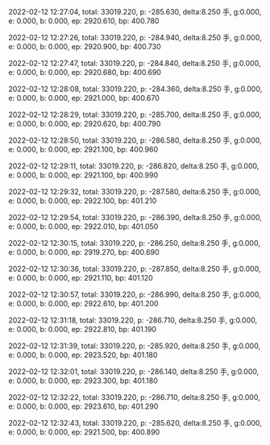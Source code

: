 2022-02-12 12:27:04, total: 33019.220, p: -285.630, delta:8.250 手, g:0.000, e: 0.000, b: 0.000, ep: 2920.610, bp: 400.780

2022-02-12 12:27:26, total: 33019.220, p: -284.940, delta:8.250 手, g:0.000, e: 0.000, b: 0.000, ep: 2920.900, bp: 400.730

2022-02-12 12:27:47, total: 33019.220, p: -284.840, delta:8.250 手, g:0.000, e: 0.000, b: 0.000, ep: 2920.680, bp: 400.690

2022-02-12 12:28:08, total: 33019.220, p: -284.360, delta:8.250 手, g:0.000, e: 0.000, b: 0.000, ep: 2921.000, bp: 400.670

2022-02-12 12:28:29, total: 33019.220, p: -285.700, delta:8.250 手, g:0.000, e: 0.000, b: 0.000, ep: 2920.620, bp: 400.790

2022-02-12 12:28:50, total: 33019.220, p: -286.580, delta:8.250 手, g:0.000, e: 0.000, b: 0.000, ep: 2921.100, bp: 400.960

2022-02-12 12:29:11, total: 33019.220, p: -286.820, delta:8.250 手, g:0.000, e: 0.000, b: 0.000, ep: 2921.100, bp: 400.990

2022-02-12 12:29:32, total: 33019.220, p: -287.580, delta:8.250 手, g:0.000, e: 0.000, b: 0.000, ep: 2922.100, bp: 401.210

2022-02-12 12:29:54, total: 33019.220, p: -286.390, delta:8.250 手, g:0.000, e: 0.000, b: 0.000, ep: 2922.010, bp: 401.050

2022-02-12 12:30:15, total: 33019.220, p: -286.250, delta:8.250 手, g:0.000, e: 0.000, b: 0.000, ep: 2919.270, bp: 400.690

2022-02-12 12:30:36, total: 33019.220, p: -287.850, delta:8.250 手, g:0.000, e: 0.000, b: 0.000, ep: 2921.110, bp: 401.120

2022-02-12 12:30:57, total: 33019.220, p: -286.990, delta:8.250 手, g:0.000, e: 0.000, b: 0.000, ep: 2922.610, bp: 401.200

2022-02-12 12:31:18, total: 33019.220, p: -286.710, delta:8.250 手, g:0.000, e: 0.000, b: 0.000, ep: 2922.810, bp: 401.190

2022-02-12 12:31:39, total: 33019.220, p: -285.920, delta:8.250 手, g:0.000, e: 0.000, b: 0.000, ep: 2923.520, bp: 401.180

2022-02-12 12:32:01, total: 33019.220, p: -286.140, delta:8.250 手, g:0.000, e: 0.000, b: 0.000, ep: 2923.300, bp: 401.180

2022-02-12 12:32:22, total: 33019.220, p: -286.710, delta:8.250 手, g:0.000, e: 0.000, b: 0.000, ep: 2923.610, bp: 401.290

2022-02-12 12:32:43, total: 33019.220, p: -285.620, delta:8.250 手, g:0.000, e: 0.000, b: 0.000, ep: 2921.500, bp: 400.890